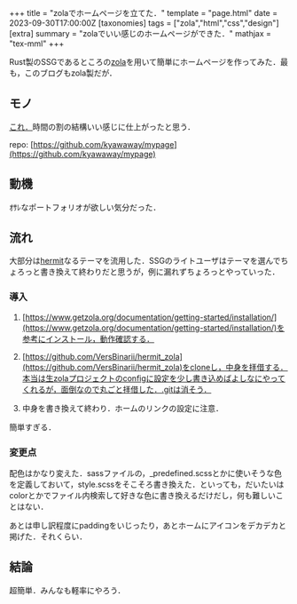 +++
title = "zolaでホームページを立てた．"
template = "page.html"
date = 2023-09-30T17:00:00Z
[taxonomies]
tags = ["zola","html","css","design"]
[extra]
summary = "zolaでいい感じのホームページができた．"
mathjax = "tex-mml"
+++

Rust製のSSGであるところの[zola](https://www.getzola.org/)を用いて簡単にホームページを作ってみた．最も，このブログもzola製だが．

## モノ

[これ．](https://www.ueda.info.waseda.ac.jp/~takyu/)時間の割の結構いい感じに仕上がったと思う．

repo: [https://github.com/kyawaway/mypage](https://github.com/kyawaway/mypage)

## 動機

ｵｻﾚなポートフォリオが欲しい気分だった．

## 流れ

大部分は[hermit](https://github.com/VersBinarii/hermit_zola)なるテーマを流用した．SSGのライトユーザはテーマを選んでちょろっと書き換えて終わりだと思うが，例に漏れずちょろっとやっていった．

### 導入

1. [https://www.getzola.org/documentation/getting-started/installation/](https://www.getzola.org/documentation/getting-started/installation/)を参考にインストール，動作確認する．

2. [https://github.com/VersBinarii/hermit_zola](https://github.com/VersBinarii/hermit_zola)をcloneし，中身を拝借する．本当は生zolaプロジェクトのconfigに設定を少し書き込めばよしなにやってくれるが，面倒なので丸ごと拝借した．.gitは消そう．

3. 中身を書き換えて終わり．ホームのリンクの設定に注意．

簡単すぎる．

### 変更点

配色はかなり変えた．sassファイルの，_predefined.scssとかに使いそうな色を定義しておいて，style.scssをそこそろ書き換えた．といっても，だいたいはcolorとかでファイル内検索して好きな色に書き換えるだけだし，何も難しいことはない．

あとは申し訳程度にpaddingをいじったり，あとホームにアイコンをデカデカと掲げた．それくらい．


## 結論

超簡単．みんなも軽率にやろう．



